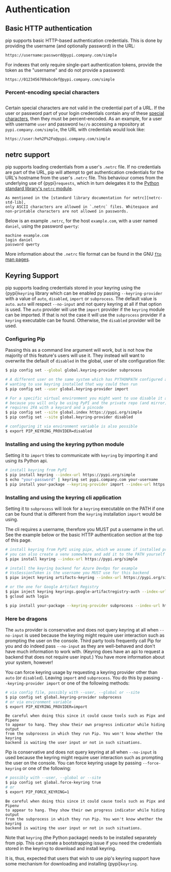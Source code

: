 # Authentication

## Basic HTTP authentication

pip supports basic HTTP-based authentication credentials. This is done by
providing the username (and optionally password) in the URL:

```
https://username:password@pypi.company.com/simple
```

For indexes that only require single-part authentication tokens, provide the
token as the "username" and do not provide a password:

```
https://0123456789abcdef@pypi.company.com/simple
```

### Percent-encoding special characters

```{versionadded} 10.0
```

Certain special characters are not valid in the credential part of a URL.
If the user or password part of your login credentials contain any of these
[special characters][reserved-chars], then they must be percent-encoded. As an
example, for a user with username `user` and password `he//o` accessing a
repository at `pypi.company.com/simple`, the URL with credentials would look
like:

```
https://user:he%2F%2Fo@pypi.company.com/simple
```

[reserved-chars]: https://en.wikipedia.org/wiki/Percent-encoding#Percent-encoding_reserved_characters

## netrc support

pip supports loading credentials from a user's `.netrc` file. If no credentials
are part of the URL, pip will attempt to get authentication credentials for the
URL's hostname from the user's `.netrc` file. This behaviour comes from the
underlying use of {pypi}`requests`, which in turn delegates it to the
[Python standard library's `netrc` module][netrc-std-lib].

```{note}
As mentioned in the [standard library documentation for netrc][netrc-std-lib],
only ASCII characters are allowed in `.netrc` files. Whitespace and
non-printable characters are not allowed in passwords.
```

Below is an example `.netrc`, for the host `example.com`, with a user named
`daniel`, using the password `qwerty`:

```
machine example.com
login daniel
password qwerty
```

More information about the `.netrc` file format can be found in the GNU [`ftp`
man pages][netrc-docs].

[netrc-docs]: https://www.gnu.org/software/inetutils/manual/html_node/The-_002enetrc-file.html
[netrc-std-lib]: https://docs.python.org/3/library/netrc.html

## Keyring Support

pip supports loading credentials stored in your keyring using the
{pypi}`keyring` library which can be enabled py passing `--keyring-provider`
with a value of `auto`, `disabled`, `import` or `subprocess`. The default value
is `auto`. `auto` will respect `--no-input` and not query keyring at all if that
option is used. The `auto` provider will use the `import` provider if the
`keyring` module can be imported. If that is not the case it will use the
`subprocess` provider if a `keyring` executable can be found. Otherwise, the
`disabled` provider will be used.

### Configuring Pip
Passing this as a command line argument will work, but is not how the majority
of this feature's users will use it. They instead will want to overwrite the
default of `disabled` in the global, user of site configuration file:
```bash
$ pip config set --global global.keyring-provider subprocess

# A different user on the same system which has PYTHONPATH configured and and
# wanting to use keyring installed that way could then run
$ pip config set --user global.keyring-provider import

# For a specific virtual environment you might want to use disable it again
# because you will only be using PyPI and the private repo (and mirror)
# requires 2FA with a keycard and a pincode
$ pip config set --site global.index https://pypi.org/simple
$ pip config set --site global.keyring-provider disabled

# configuring it via environment variable is also possible
$ export PIP_KEYRING_PROVIDER=disabled
```

### Installing and using the keyring python module

Setting it to `import` tries to communicate with `keyring` by importing it
and using its Python api.

```bash
# install keyring from PyPI
$ pip install keyring --index-url https://pypi.org/simple
$ echo "your-password" | keyring set pypi.company.com your-username
$ pip install your-package --keyring-provider import --index-url https://pypi.company.com/
```

### Installing and using the keyring cli application

Setting it to `subprocess` will look for a `keyring` executable on the PATH
if one can be found that is different from the `keyring` installation `import`
would be using.

The cli requires a username, therefore you MUST put a username in the url.
See the example below or the basic HTTP authentication section at the top of
this page.

```bash
# install keyring from PyPI using pipx, which we assume if installed properly
# you can also create a venv somewhere and add it to the PATH yourself instead
$ pipx install keyring --index-url https://pypi.org/simple

# install the keyring backend for Azure DevOps for example
# VssSessionToken is the username you MUST use for this backend
$ pipx inject keyring artifacts-keyring --index-url https://pypi.org/simple

# or the one for Google Artifact Registry
$ pipx inject keyring keyrings.google-artifactregistry-auth --index-url https://pypi.org/simple
$ gcloud auth login

$ pip install your-package --keyring-provider subprocess --index-url https://username@pypi.example.com/
```

### Here be dragons

The `auto` provider is conservative and does not query keyring at all when
`--no-input` is used because the keyring might require user interaction such as
prompting the user on the console. Third party tools frequently call Pip for
you and do indeed pass `--no-input` as they are well-behaved and don't have
much information to work with. (Keyring does have an api to request a backend
that does not require user input.) You have more information about your system,
however!

You can force keyring usage by requesting a keyring provider other than `auto`
(or `disabled`). Leaving `import` and `subprocess`. You do this by passing
`--keyring-provider import` or one of the following methods:

```bash
# via config file, possibly with --user, --global or --site
$ pip config set global.keyring-provider subprocess
# or via environment variable
$ export PIP_KEYRING_PROVIDER=import
```

```{warning}
Be careful when doing this since it could cause tools such as Pipx and Pipenv
to appear to hang. They show their own progress indicator while hiding output
from the subprocess in which they run Pip. You won't know whether the keyring
backend is waiting the user input or not in such situations.
```

Pip is conservative and does not query keyring at all when `--no-input` is used
because the keyring might require user interaction such as prompting the user
on the console. You can force keyring usage by passing `--force-keyring` or one
of the following:

```bash
# possibly with --user, --global or --site
$ pip config set global.force-keyring true
# or
$ export PIP_FORCE_KEYRING=1
```

```{warning}
Be careful when doing this since it could cause tools such as Pipx and Pipenv
to appear to hang. They show their own progress indicator while hiding output
from the subprocess in which they run Pip. You won't know whether the keyring
backend is waiting the user input or not in such situations.
```

Note that `keyring` (the Python package) needs to be installed separately from
pip. This can create a bootstrapping issue if you need the credentials stored in
the keyring to download and install keyring.

It is, thus, expected that users that wish to use pip's keyring support have
some mechanism for downloading and installing {pypi}`keyring`.
